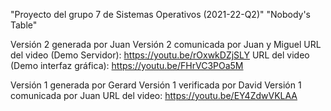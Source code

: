 "Proyecto del grupo 7 de Sistemas Operativos (2021-22-Q2)" 
"Nobody's Table" 

Versión 2 generada por Juan
Versión 2 comunicada por Juan y Miguel
URL del video (Demo Servidor): https://youtu.be/rOxwkDZjSLY
URL del video (Demo interfaz gráfica): https://youtu.be/FHrVC3POa5M

Versión 1 generada por Gerard
Versión 1 verificada por David
Versión 1 comunicada por Juan
URL del video: https://youtu.be/EY4ZdwVKLAA
